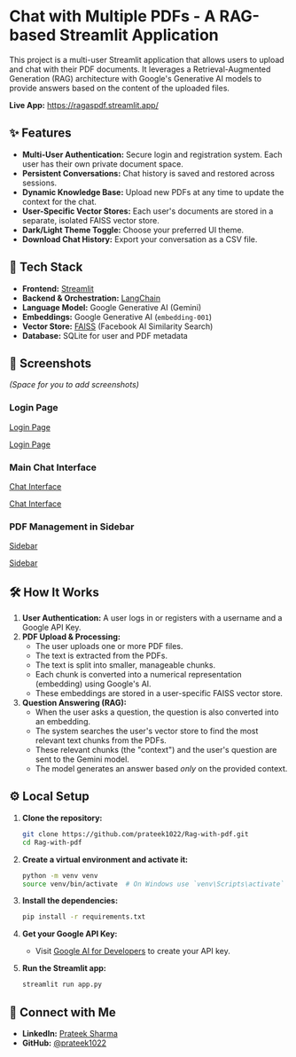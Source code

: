 # Chat with Multiple PDFs - A RAG-based Streamlit Application

This project is a multi-user Streamlit application that allows users to upload and chat with their PDF documents. It leverages a Retrieval-Augmented Generation (RAG) architecture with Google's Generative AI models to provide answers based on the content of the uploaded files.

**Live App:** https://ragaspdf.streamlit.app/

## ✨ Features

-   **Multi-User Authentication:** Secure login and registration system. Each user has their own private document space.
-   **Persistent Conversations:** Chat history is saved and restored across sessions.
-   **Dynamic Knowledge Base:** Upload new PDFs at any time to update the context for the chat.
-   **User-Specific Vector Stores:** Each user's documents are stored in a separate, isolated FAISS vector store.
-   **Dark/Light Theme Toggle:** Choose your preferred UI theme.
-   **Download Chat History:** Export your conversation as a CSV file.

## 🚀 Tech Stack

-   **Frontend:** [Streamlit](https://streamlit.io/)
-   **Backend & Orchestration:** [LangChain](https://www.langchain.com/)
-   **Language Model:** Google Generative AI (Gemini)
-   **Embeddings:** Google Generative AI (`embedding-001`)
-   **Vector Store:** [FAISS](https://github.com/facebookresearch/faiss) (Facebook AI Similarity Search)
-   **Database:** SQLite for user and PDF metadata

## 📸 Screenshots

*(Space for you to add screenshots)*

### Login Page
[Login Page](./screenshots/screenshot-1.png)

[Login Page](./screenshots/screenshot-6.png)

### Main Chat Interface
[Chat Interface](./screenshots/screenshot-3.png)

[Chat Interface](./screenshots/screenshot-2.png)

### PDF Management in Sidebar
[Sidebar](./screenshots/screenshot-4.png)

[Sidebar](./screenshots/screenshot-5.png)

## 🛠️ How It Works

1.  **User Authentication:** A user logs in or registers with a username and a Google API Key.
2.  **PDF Upload & Processing:**
    *   The user uploads one or more PDF files.
    *   The text is extracted from the PDFs.
    *   The text is split into smaller, manageable chunks.
    *   Each chunk is converted into a numerical representation (embedding) using Google's AI.
    *   These embeddings are stored in a user-specific FAISS vector store.
3.  **Question Answering (RAG):**
    *   When the user asks a question, the question is also converted into an embedding.
    *   The system searches the user's vector store to find the most relevant text chunks from the PDFs.
    *   These relevant chunks (the "context") and the user's question are sent to the Gemini model.
    *   The model generates an answer based *only* on the provided context.

## ⚙️ Local Setup

1.  **Clone the repository:**
    ```bash
    git clone https://github.com/prateek1022/Rag-with-pdf.git
    cd Rag-with-pdf
    ```

2.  **Create a virtual environment and activate it:**
    ```bash
    python -m venv venv
    source venv/bin/activate  # On Windows use `venv\Scripts\activate`
    ```

3.  **Install the dependencies:**
    ```bash
    pip install -r requirements.txt
    ```

4.  **Get your Google API Key:**
    *   Visit [Google AI for Developers](https://ai.google.dev/) to create your API key.

5.  **Run the Streamlit app:**
    ```bash
    streamlit run app.py
    ```

## 🔗 Connect with Me

-   **LinkedIn:** [Prateek Sharma](https://www.linkedin.com/in/prateek1022/)
-   **GitHub:** [@prateek1022](https://github.com/prateek1022)
